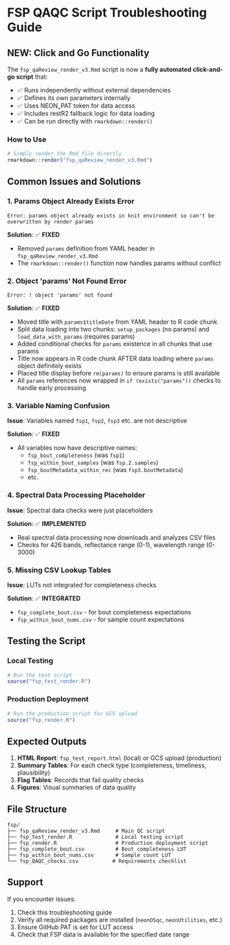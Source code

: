 # FSP QAQC Script Troubleshooting Guide

## **NEW: Click and Go Functionality**

The `fsp_qaReview_render_v3.Rmd` script is now a **fully automated click-and-go script** that:
- ✅ Runs independently without external dependencies
- ✅ Defines its own parameters internally
- ✅ Uses NEON_PAT token for data access
- ✅ Includes restR2 fallback logic for data loading
- ✅ Can be run directly with `rmarkdown::render()`

### **How to Use**
```r
# Simply render the Rmd file directly
rmarkdown::render("fsp_qaReview_render_v3.Rmd")
```

## **Common Issues and Solutions**

### **1. Params Object Already Exists Error**
```
Error: params object already exists in knit environment so can't be overwritten by render params
```

**Solution**: ✅ **FIXED**
- Removed `params` definition from YAML header in `fsp_qaReview_render_v3.Rmd`
- The `rmarkdown::render()` function now handles params without conflict

### **2. Object 'params' Not Found Error**
```
Error: ! object 'params' not found
```

**Solution**: ✅ **FIXED**
- Moved title with `params$titleDate` from YAML header to R code chunk
- Split data loading into two chunks: `setup_packages` (no params) and `load_data_with_params` (requires params)
- Added conditional checks for `params` existence in all chunks that use params
- Title now appears in R code chunk AFTER data loading where `params` object definitely exists
- Placed title display before `rm(params)` to ensure params is still available
- All `params` references now wrapped in `if (exists("params"))` checks to handle early processing

### **3. Variable Naming Confusion**
**Issue**: Variables named `fsp1`, `fsp2`, `fsp3` etc. are not descriptive

**Solution**: ✅ **FIXED**
- All variables now have descriptive names:
  - `fsp_bout_completeness` (was `fsp1`)
  - `fsp_within_bout_samples` (was `fsp.2.samples`)
  - `fsp_boutMetadata_within_rec` (was `fsp3.boutMetadata`)
  - etc.

### **4. Spectral Data Processing Placeholder**
**Issue**: Spectral data checks were just placeholders

**Solution**: ✅ **IMPLEMENTED**
- Real spectral data processing now downloads and analyzes CSV files
- Checks for 426 bands, reflectance range (0-1), wavelength range (0-3000)

### **5. Missing CSV Lookup Tables**
**Issue**: LUTs not integrated for completeness checks

**Solution**: ✅ **INTEGRATED**
- `fsp_complete_bout.csv` - for bout completeness expectations
- `fsp_within_bout_nums.csv` - for sample count expectations

## **Testing the Script**

### **Local Testing**
```r
# Run the test script
source("fsp_test_render.R")
```

### **Production Deployment**
```r
# Run the production script for GCS upload
source("fsp_render.R")
```

## **Expected Outputs**

1. **HTML Report**: `fsp_test_report.html` (local) or GCS upload (production)
2. **Summary Tables**: For each check type (completeness, timeliness, plausibility)
3. **Flag Tables**: Records that fail quality checks
4. **Figures**: Visual summaries of data quality

## **File Structure**
```
fsp/
├── fsp_qaReview_render_v3.Rmd     # Main QC script
├── fsp_test_render.R              # Local testing script
├── fsp_render.R                   # Production deployment script
├── fsp_complete_bout.csv          # Bout completeness LUT
├── fsp_within_bout_nums.csv       # Sample count LUT
└── fsp_QAQC_checks.csv           # Requirements checklist
```

## **Support**

If you encounter issues:
1. Check this troubleshooting guide
2. Verify all required packages are installed (`neonOSqc`, `neonUtilities`, etc.)
3. Ensure GitHub PAT is set for LUT access
4. Check that FSP data is available for the specified date range 